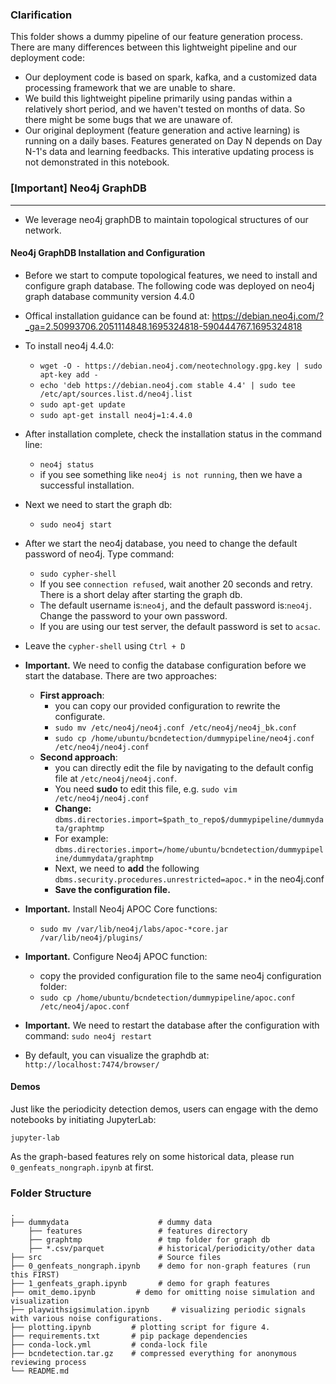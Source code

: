 ### Clarification

This folder shows a dummy pipeline of our feature generation process. 
There are many differences between this lightweight pipeline and our deployment code:
- Our deployment code is based on spark, kafka, and a customized data processing framework that we are unable to share. 
- We build this lightweight pipeline primarily using pandas within a relatively short period, and we haven't tested on months of data. So there might be some bugs that we are unaware of. 
- Our original deployment (feature generation and active learning) is running on a daily bases. Features generated on Day N depends on Day N-1's data and learning feedbacks. This interative updating process is not demonstrated in this notebook.   

### [Important] Neo4j GraphDB
----
- We leverage neo4j graphDB to maintain topological structures of our network. 

#### Neo4j GraphDB Installation and Configuration
- Before we start to compute topological features, we need to install and configure graph database. The following code was deployed on neo4j graph database community version 4.4.0
- Offical installation guidance can be found at: https://debian.neo4j.com/?_ga=2.50993706.2051114848.1695324818-590444767.1695324818

- To install neo4j 4.4.0:
    - `wget -O - https://debian.neo4j.com/neotechnology.gpg.key | sudo apt-key add -`
    - `echo 'deb https://debian.neo4j.com stable 4.4' | sudo tee /etc/apt/sources.list.d/neo4j.list`
    - `sudo apt-get update`
    - `sudo apt-get install neo4j=1:4.4.0`
- After installation complete, check the installation status in the command line: 
    - `neo4j status`
    - if you see something like `neo4j is not running`, then we have a successful installation.
- Next we need to start the graph db:
    - `sudo neo4j start`
- After we start the neo4j database, you need to change the default password of neo4j. Type command: 
    - `sudo cypher-shell`
    - If you see `connection refused`, wait another 20 seconds and retry. There is a short delay after starting the graph db.
    - The default username is:`neo4j`, and the default password is:`neo4j`. Change the password to your own password.
    - If you are using our test server, the default password is set to `acsac`.
- Leave the `cypher-shell` using `Ctrl + D`
- **Important.** We need to config the database configuration before we start the database. There are two approaches:
    - **First approach**: 
        - you can copy our provided configuration to rewrite the configurate.
        - `sudo mv /etc/neo4j/neo4j.conf /etc/neo4j/neo4j_bk.conf`
        - `sudo cp /home/ubuntu/bcndetection/dummypipeline/neo4j.conf /etc/neo4j/neo4j.conf`
    - **Second approach**: 
        - you can directly edit the file by navigating to the default config file at `/etc/neo4j/neo4j.conf`. 
        - You need **sudo** to edit this file, e.g. `sudo vim /etc/neo4j/neo4j.conf`
        - **Change:** `dbms.directories.import=$path_to_repo$/dummypipeline/dummydata/graphtmp`
        - For example: `dbms.directories.import=/home/ubuntu/bcndetection/dummypipeline/dummydata/graphtmp`
        - Next, we need to **add** the following `dbms.security.procedures.unrestricted=apoc.*` in the neo4j.conf
        - **Save the configuration file.**
- **Important.** Install Neo4j APOC Core functions:
    - `sudo mv /var/lib/neo4j/labs/apoc-*core.jar /var/lib/neo4j/plugins/`
- **Important.** Configure Neo4j APOC function:
    - copy the provided configuration file to the same neo4j configuration folder:
    - `sudo cp /home/ubuntu/bcndetection/dummypipeline/apoc.conf /etc/neo4j/apoc.conf`
- **Important.** We need to restart the database after the configuration with command: `sudo neo4j restart`
- By default, you can visualize the graphdb at: `http://localhost:7474/browser/`

#### Demos
Just like the periodicity detection demos, users can engage with the demo notebooks by initiating JupyterLab:

```
jupyter-lab
```
As the graph-based features rely on some historical data, please run `0_genfeats_nongraph.ipynb` at first. 


### Folder Structure
    .
    ├── dummydata                    # dummy data
        ├── features                 # features directory
        ├── graphtmp                 # tmp folder for graph db
        ├── *.csv/parquet            # historical/periodicity/other data
    ├── src                          # Source files
    ├── 0_genfeats_nongraph.ipynb    # demo for non-graph features (run this FIRST)
    ├── 1_genfeats_graph.ipynb       # demo for graph features
    ├── omit_demo.ipynb         # demo for omitting noise simulation and visualization
    ├── playwithsigsimulation.ipynb     # visualizing periodic signals with various noise configurations.
    ├── plotting.ipynb         # plotting script for figure 4.
    ├── requirements.txt       # pip package dependencies
    ├── conda-lock.yml         # conda-lock file
    ├── bcndetection.tar.gz    # compressed everything for anonymous reviewing process
    └── README.md
